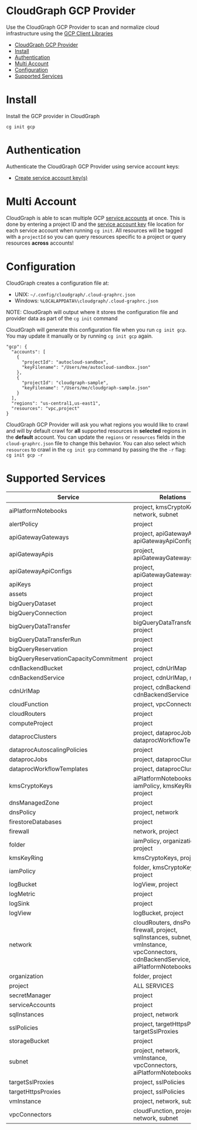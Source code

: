 # CloudGraph GCP Provider

Use the CloudGraph GCP Provider to scan and normalize cloud infrastructure using the [GCP Client Libraries](https://github.com/googleapis/google-cloud-node)

<!-- toc -->

- [CloudGraph GCP Provider](#cloudgraph-gcp-provider)
- [Install](#install)
- [Authentication](#authentication)
- [Multi Account](#multi-account)
- [Configuration](#configuration)
- [Supported Services](#supported-services)
<!-- tocstop -->

# Install

Install the GCP provider in CloudGraph

```
cg init gcp
```

# Authentication

Authenticate the CloudGraph GCP Provider using service account keys:

- [Create service account key(s)](https://cloud.google.com/iam/docs/creating-managing-service-account-keys#iam-service-account-keys-create-gcloud)

# Multi Account

CloudGraph is able to scan multiple GCP [service accounts](https://cloud.google.com/iam/docs/service-accounts) at once. This is done by entering a project ID and the [service account key](https://cloud.google.com/iam/docs/creating-managing-service-account-keys#creating) file location for each service account when running `cg init`. All resources will be tagged with a `projectId` so you can query resources specific to a project or query resources **across** accounts!

# Configuration

CloudGraph creates a configuration file at:

- UNIX: `~/.config/cloudgraph/.cloud-graphrc.json`
- Windows: `%LOCALAPPDATA%\cloudgraph/.cloud-graphrc.json`

NOTE: CloudGraph will output where it stores the configuration file and provider data as part of the `cg init` command

CloudGraph will generate this configuration file when you run `cg init gcp`. You may update it manually or by running `cg init gcp` again.

```
"gcp": {
  "accounts": [
    {
      "projectId": "autocloud-sandbox",
      "keyFilename": "/Users/me/autocloud-sandbox.json"
    },
    {
      "projectId": "cloudgraph-sample",
      "keyFilename": "/Users/me/cloudgraph-sample.json"
    }
  ],
  "regions": "us-central1,us-east1",
  "resources": "vpc,project"
}
```

CloudGraph GCP Provider will ask you what regions you would like to crawl and will by default crawl for **all** supported resources in **selected** regions in the **default** account. You can update the `regions` or `resources` fields in the `cloud-graphrc.json` file to change this behavior. You can also select which `resources` to crawl in the `cg init gcp` command by passing the the `-r` flag: `cg init gcp -r`

# Supported Services

| Service                               | Relations                                                                                                                           |
| ------------------------------------- | ----------------------------------------------------------------------------------------------------------------------------------- |
| aiPlatformNotebooks                   | project, kmsCryptoKeys, network, subnet                                                                                             |
| alertPolicy                           | project                                                                                                                             |
| apiGatewayGateways                    | project, apiGatewayApis, apiGatewayApiConfigs                                                                                       |
| apiGatewayApis                        | project, apiGatewayGateways                                                                                                         |
| apiGatewayApiConfigs                  | project, apiGatewayGateways                                                                                                         |
| apiKeys                               | project                                                                                                                             |
| assets                                | project                                                                                                                             |
| bigQueryDataset                       | project                                                                                                                             |
| bigQueryConnection                    | project                                                                                                                             |
| bigQueryDataTransfer                  | bigQueryDataTransferRun, project                                                                                                    |
| bigQueryDataTransferRun               | project                                                                                                                             |
| bigQueryReservation                   | project                                                                                                                             |
| bigQueryReservationCapacityCommitment | project                                                                                                                             |
| cdnBackendBucket                      | project, cdnUrlMap                                                                                                                  |
| cdnBackendService                     | project, cdnUrlMap, network                                                                                                         |
| cdnUrlMap                             | project, cdnBackendBucket, cdnBackendService                                                                                        |
| cloudFunction                         | project, vpcConnectors                                                                                                              |
| cloudRouters                          | project                                                                                                                             |
| computeProject                        | project                                                                                                                             |
| dataprocClusters                      | project, dataprocJobs, dataprocWorkflowTemplates                                                                                    |
| dataprocAutoscalingPolicies           | project                                                                                                                             |
| dataprocJobs                          | project, dataprocClusters                                                                                                           |
| dataprocWorkflowTemplates             | project, dataprocClusters                                                                                                           |
| kmsCryptoKeys                         | aiPlatformNotebooks, iamPolicy, kmsKeyRing, project                                                                                 |
| dnsManagedZone                        | project                                                                                                                             |
| dnsPolicy                             | project, network                                                                                                                    |
| firestoreDatabases                    | project                                                                                                                             |
| firewall                              | network, project                                                                                                                    |
| folder                                | iamPolicy, organization, project                                                                                                    |
| kmsKeyRing                            | kmsCryptoKeys, project                                                                                                              |
| iamPolicy                             | folder, kmsCryptoKeys, project                                                                                                      |
| logBucket                             | logView, project                                                                                                                    |
| logMetric                             | project                                                                                                                             |
| logSink                               | project                                                                                                                             |
| logView                               | logBucket, project                                                                                                                  |
| network                               | cloudRouters, dnsPolicy, firewall, project, sqlInstances, subnet, vmInstance, vpcConnectors, cdnBackendService, aiPlatformNotebooks |
| organization                          | folder, project                                                                                                                     |
| project                               | ALL SERVICES                                                                                                                        |
| secretManager                         | project                                                                                                                             |
| serviceAccounts                       | project                                                                                                                             |
| sqlInstances                          | project, network                                                                                                                    |
| sslPolicies                           | project, targetHttpsProxies, targetSslProxies                                                                                                                    |
| storageBucket                         | project                                                                                                                             |
| subnet                                | project, network, vmInstance, vpcConnectors, aiPlatformNotebooks                                                                    |
| targetSslProxies                      | project, sslPolicies                                                                                                                         |
| targetHttpsProxies                    | project, sslPolicies                                                                                                                         |
| vmInstance                            | project, network, subnet                                                                                                            |
| vpcConnectors                         | cloudFunction, project, network, subnet                                                                                             |
